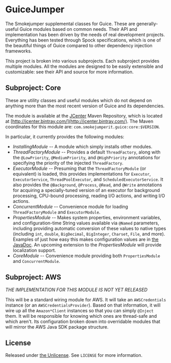 GuiceJumper
===========

The Smokejumper supplemental classes for Guice. These are generally-useful Guice modules based on common needs. Their API and implementation has 
been driven by the needs of real development projects. Everything has been tested through Spock specifications, which is one of the beautiful 
things of Guice compared to other dependency injection frameworks.

This project is broken into various subprojects. Each subproject provides multiple modules. All the modules are designed to be easily extensible 
and customizable: see their API and source for more information.

Subproject: Core
------------------
These are utility classes and useful modules which do not depend on anything more than the most recent version of Guice and its dependencies.

The module is available at the [JCenter](https://bintray.com/bintray/jcenter) Maven Repository, which is located at 
[http://jcenter.bintray.com/](http://jcenter.bintray.com/). The Maven coordinates for this module are: `com.smokejumperit.guice:core:$VERSION`.

In particular, it currently provides the following modules:

* *InstallingModule* -- A module which simply installs other modules.
* *ThreadFactoryModule* -- Provides a default `ThreadFactory`, along with the `@LowPriority`, `@MediumPriority`, and `@HighPriority` annotations 
for specifying the priority of the injected `ThreadFactory`.
* *ExecutorModule* -- Presuming that the `ThreadFactoryModule` (or equivalent) is loaded, this provides implementations for `Executor`, `ExecutorService`, `ThreadPoolExecutor`, and `ScheduledExecutorService`. It also provides the `@Background`, `@Process`, `@Read`, and `@Write` annotations for acquiring a specially-tuned version of an executor for background processing, CPU-bound processing, reading I/O actions, and writing I/O actions.
* *ConcurrentModule* -- Convenience module for loading `ThreadFactoryModule` and `ExecutorModule`.
* *PropertiesModule* -- Makes system properties, environment variables, and configuration-time String values available via `@Named` parameters, including providing automatic conversion of these values to native types (including `int`, `double`, `BigDecimal`, `BigInteger`, `Charset`, `File`, and more). Examples of just how easy this makes configuration values are in [the JavaDoc](http://files.enfranchisedmind.com/guicejumper-api/com/smokejumperit/guice/properties/PropertiesModule.html).  An upcoming extension to the *PropertiesModule* will provide localization support.
* *CoreModule* -- Convenience module providing both `PropertiesModule` and `ConcurrentModule`.



Subproject: AWS
-----------------
_*THE IMPLEMENTATION FOR THIS MODULE IS NOT YET RELEASED*_

This will be a standard wiring module for AWS. It will take an `AWSCredentials` instance (or an `AWSCredentialsProvider`).
Based on that information, it will wire up all the `Amazon*Client` instances so that
you can simply `@Inject` them. It will be responsible for knowing which ones are thread-safe and which aren't. Its configuration broken down
into overridable modules that will mirror the AWS Java SDK package structure.

License
--------

Released under [the Unlicense](http://unlicense.org/). See `LICENSE` for more information.
